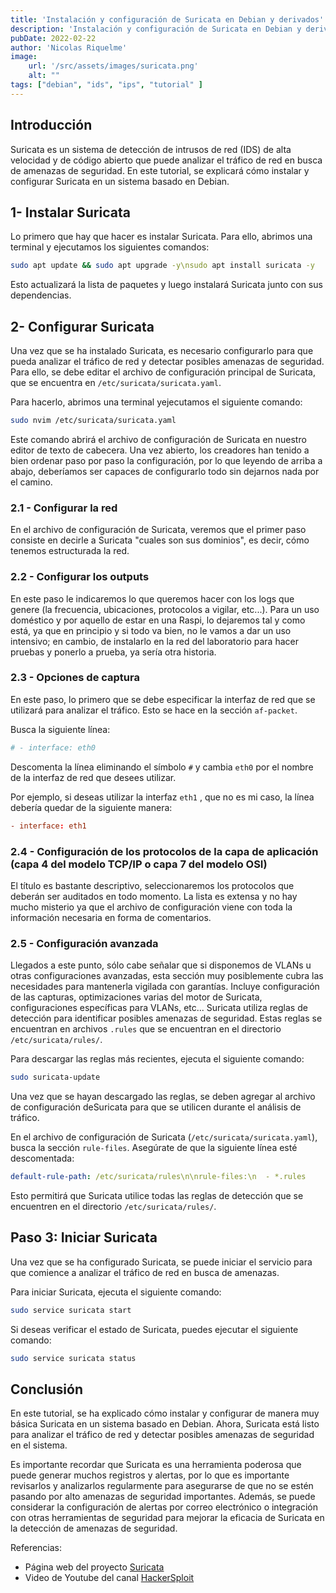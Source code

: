 ```yaml
---
title: 'Instalación y configuración de Suricata en Debian y derivados'
description: 'Instalación y configuración de Suricata en Debian y derivados'
pubDate: 2022-02-22
author: 'Nicolas Riquelme'
image: 
    url: '/src/assets/images/suricata.png'
    alt: ""
tags: ["debian", "ids", "ips", "tutorial" ]
---
```


## Introducción

Suricata es un sistema de detección de intrusos de red (IDS) de alta
velocidad y de código abierto que puede analizar el tráfico de red en
busca de amenazas de seguridad. En este tutorial, se explicará cómo
instalar y configurar Suricata en un sistema basado en Debian.

## 1- Instalar Suricata

Lo primero que hay que hacer es instalar Suricata. Para ello, abrimos
una terminal y ejecutamos los siguientes comandos:

``` bash
sudo apt update && sudo apt upgrade -y\nsudo apt install suricata -y
```

Esto actualizará la lista de paquetes y luego instalará Suricata junto
con sus dependencias.

## 2- Configurar Suricata

Una vez que se ha instalado Suricata, es necesario configurarlo para que
pueda analizar el tráfico de red y detectar posibles amenazas de
seguridad. Para ello, se debe editar el archivo de configuración
principal de Suricata, que se encuentra en
`/etc/suricata/suricata.yaml`.

Para hacerlo, abrimos una terminal yejecutamos el siguiente comando:

``` bash
sudo nvim /etc/suricata/suricata.yaml
```

Este comando abrirá el archivo de configuración de Suricata en nuestro
editor de texto de cabecera. Una vez abierto, los creadores han tenido a
bien ordenar paso por paso la configuración, por lo que leyendo de
arriba a abajo, deberíamos ser capaces de configurarlo todo sin dejarnos
nada por el camino.

### 2.1 - Configurar la red

En el archivo de configuración de Suricata, veremos que el primer paso
consiste en decirle a Suricata \"cuales son sus dominios\", es decir,
cómo tenemos estructurada la red.

### 2.2 - Configurar los outputs

En este paso le indicaremos lo que queremos hacer con los logs que
genere (la frecuencia, ubicaciones, protocolos a vigilar, etc\...). Para
un uso doméstico y por aquello de estar en una Raspi, lo dejaremos tal y
como está, ya que en principio y si todo va bien, no le vamos a dar un
uso intensivo; en cambio, de instalarlo en la red del laboratorio para
hacer pruebas y ponerlo a prueba, ya sería otra historia.

### 2.3 - Opciones de captura

En este paso, lo primero que se debe especificar la interfaz de red que
se utilizará para analizar el tráfico. Esto se hace en la sección
`af-packet`.

Busca la siguiente línea:

``` toml
# - interface: eth0
```

Descomenta la línea eliminando el símbolo `#` y cambia `eth0` por el
nombre de la interfaz de red que desees utilizar.

Por ejemplo, si deseas utilizar la interfaz `eth1` , que no es mi caso,
la línea debería quedar de la siguiente manera:

``` toml
- interface: eth1
```

### 2.4 - Configuración de los protocolos de la capa de aplicación (capa 4 del modelo TCP/IP o capa 7 del modelo OSI)

El título es bastante descriptivo, seleccionaremos los protocolos que
deberán ser auditados en todo momento. La lista es extensa y no hay
mucho misterio ya que el archivo de configuración viene con toda la
información necesaria en forma de comentarios.

### 2.5 - Configuración avanzada

Llegados a este punto, sólo cabe señalar que si disponemos de VLANs u
otras configuraciones avanzadas, esta sección muy posiblemente cubra las
necesidades para mantenerla vigilada con garantías. Incluye
configuración de las capturas, optimizaciones varias del motor de
Suricata, configuraciones específicas para VLANs, etc\... Suricata
utiliza reglas de detección para identificar posibles amenazas de
seguridad. Estas reglas se encuentran en archivos `.rules` que se
encuentran en el directorio `/etc/suricata/rules/`.

Para descargar las reglas más recientes, ejecuta el siguiente comando:

``` bash
sudo suricata-update
```

Una vez que se hayan descargado las reglas, se deben agregar al archivo
de configuración deSuricata para que se utilicen durante el análisis de
tráfico.

En el archivo de configuración de Suricata
(`/etc/suricata/suricata.yaml`), busca la sección `rule-files`.
Asegúrate de que la siguiente línea esté descomentada:

``` yaml
default-rule-path: /etc/suricata/rules\n\nrule-files:\n  - *.rules
```

Esto permitirá que Suricata utilice todas las reglas de detección que se
encuentren en el directorio `/etc/suricata/rules/`.

## Paso 3: Iniciar Suricata

Una vez que se ha configurado Suricata, se puede iniciar el servicio
para que comience a analizar el tráfico de red en busca de amenazas.

Para iniciar Suricata, ejecuta el siguiente comando:

``` bash
sudo service suricata start
```

Si deseas verificar el estado de Suricata, puedes ejecutar el siguiente
comando:

``` bash
sudo service suricata status
```

## Conclusión

En este tutorial, se ha explicado cómo instalar y configurar de manera
muy básica Suricata en un sistema basado en Debian. Ahora, Suricata está
listo para analizar el tráfico de red y detectar posibles amenazas de
seguridad en el sistema.

Es importante recordar que Suricata es una herramienta poderosa que
puede generar muchos registros y alertas, por lo que es importante
revisarlos y analizarlos regularmente para asegurarse de que no se estén
pasando por alto amenazas de seguridad importantes. Además, se puede
considerar la configuración de alertas por correo electrónico o
integración con otras herramientas de seguridad para mejorar la eficacia
de Suricata en la detección de amenazas de seguridad.

Referencias:

-   Página web del proyecto [Suricata](https://suricata.io)
-   Video de Youtube del canal
    [HackerSploit](https://www.youtube.com/watch?v=UXKbh0jPPpg)
